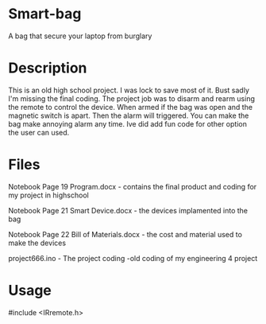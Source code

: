 # Smart-bag
A bag that secure your laptop from burglary 
# Description
This is an old high school project. I was lock to save most of it. Bust sadly I'm missing the final coding.
The project job was to disarm and rearm using the remote to control the device. When armed if the bag was open and the magnetic switch is apart. Then the alarm will triggered. You can make the bag make annoying alarm any time. Ive did add fun code for other option the user can used.
# Files
Notebook Page 19 Program.docx - contains the final product and coding for my project in highschool

Notebook Page 21 Smart Device.docx - the devices implamented into the bag

Notebook Page 22 Bill of Materials.docx - the cost and material used to make the devices

project666.ino - The project coding -old coding of my engineering 4 project
# Usage
#include <IRremote.h>
